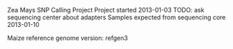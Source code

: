 Zea Mays SNP Calling Project
Project started 2013-01-03
TODO: ask sequencing center about adapters
Samples expected from sequencing core 2013-01-10


Maize reference genome version: refgen3

